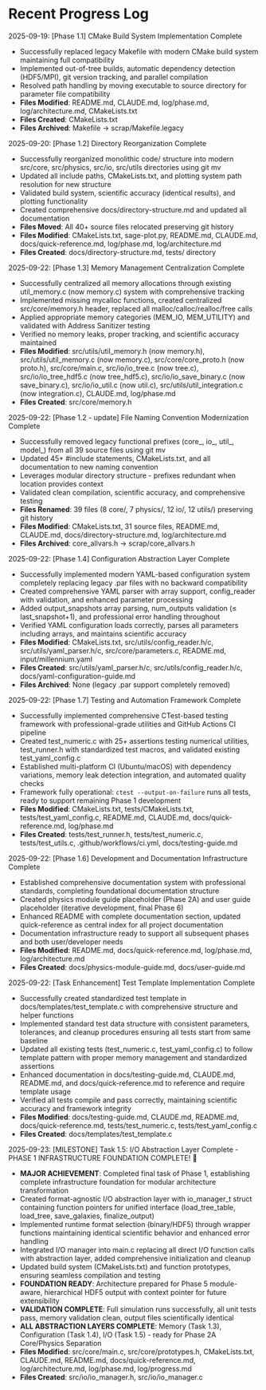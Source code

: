 <!-- Purpose: Record completed milestones -->
<!-- Update Rules: 
- Append new entries to the EOF (use `cat << EOF >> ...etc`)!
- 100-word limit per entry! 
- Include:
  • Today's date and phase identifier
  • Milestone summary
  • List of new, modified and deleted files (exclude log files)
-->

# Recent Progress Log

2025-09-19: [Phase 1.1] CMake Build System Implementation Complete
- Successfully replaced legacy Makefile with modern CMake build system maintaining full compatibility
- Implemented out-of-tree builds, automatic dependency detection (HDF5/MPI), git version tracking, and parallel compilation
- Resolved path handling by moving executable to source directory for parameter file compatibility
- **Files Modified**: README.md, CLAUDE.md, log/phase.md, log/architecture.md, CMakeLists.txt
- **Files Created**: CMakeLists.txt
- **Files Archived**: Makefile → scrap/Makefile.legacy

2025-09-20: [Phase 1.2] Directory Reorganization Complete
- Successfully reorganized monolithic code/ structure into modern src/core, src/physics, src/io, src/utils directories using git mv
- Updated all include paths, CMakeLists.txt, and plotting system path resolution for new structure  
- Validated build system, scientific accuracy (identical results), and plotting functionality
- Created comprehensive docs/directory-structure.md and updated all documentation
- **Files Moved**: All 40+ source files relocated preserving git history
- **Files Modified**: CMakeLists.txt, sage-plot.py, README.md, CLAUDE.md, docs/quick-reference.md, log/phase.md, log/architecture.md
- **Files Created**: docs/directory-structure.md, tests/ directory

2025-09-22: [Phase 1.3] Memory Management Centralization Complete
- Successfully centralized all memory allocations through existing util_memory.c (now memory.c) system with comprehensive tracking
- Implemented missing mycalloc functions, created centralized src/core/memory.h header, replaced all malloc/calloc/realloc/free calls
- Applied appropriate memory categories (MEM_IO, MEM_UTILITY) and validated with Address Sanitizer testing
- Verified no memory leaks, proper tracking, and scientific accuracy maintained
- **Files Modified**: src/utils/util_memory.h (now memory.h), src/utils/util_memory.c (now memory.c), src/core/core_proto.h (now proto.h), src/core/main.c, src/io/io_tree.c (now tree.c), src/io/io_tree_hdf5.c (now tree_hdf5.c), src/io/io_save_binary.c (now save_binary.c), src/io/io_util.c (now util.c), src/utils/util_integration.c (now integration.c), CLAUDE.md, log/phase.md
- **Files Created**: src/core/memory.h

2025-09-22: [Phase 1.2 - update] File Naming Convention Modernization Complete
- Successfully removed legacy functional prefixes (core_, io_, util_, model_) from all 39 source files using git mv
- Updated 45+ #include statements, CMakeLists.txt, and all documentation to new naming convention
- Leverages modular directory structure - prefixes redundant when location provides context
- Validated clean compilation, scientific accuracy, and comprehensive testing
- **Files Renamed**: 39 files (8 core/, 7 physics/, 12 io/, 12 utils/) preserving git history
- **Files Modified**: CMakeLists.txt, 31 source files, README.md, CLAUDE.md, docs/directory-structure.md, log/architecture.md
- **Files Archived**: core_allvars.h → scrap/core_allvars.h

2025-09-22: [Phase 1.4] Configuration Abstraction Layer Complete
- Successfully implemented modern YAML-based configuration system completely replacing legacy .par files with no backward compatibility
- Created comprehensive YAML parser with array support, config_reader with validation, and enhanced parameter processing
- Added output_snapshots array parsing, num_outputs validation (≤ last_snapshot+1), and professional error handling throughout
- Verified YAML configuration loads correctly, parses all parameters including arrays, and maintains scientific accuracy
- **Files Modified**: CMakeLists.txt, src/utils/config_reader.h/c, src/utils/yaml_parser.h/c, src/core/parameters.c, README.md, input/millennium.yaml
- **Files Created**: src/utils/yaml_parser.h/c, src/utils/config_reader.h/c, docs/yaml-configuration-guide.md
- **Files Archived**: None (legacy .par support completely removed)

2025-09-22: [Phase 1.7] Testing and Automation Framework Complete
- Successfully implemented comprehensive CTest-based testing framework with professional-grade utilities and GitHub Actions CI pipeline
- Created test_numeric.c with 25+ assertions testing numerical utilities, test_runner.h with standardized test macros, and validated existing test_yaml_config.c
- Established multi-platform CI (Ubuntu/macOS) with dependency variations, memory leak detection integration, and automated quality checks
- Framework fully operational: `ctest --output-on-failure` runs all tests, ready to support remaining Phase 1 development
- **Files Modified**: CMakeLists.txt, tests/CMakeLists.txt, tests/test_yaml_config.c, README.md, CLAUDE.md, docs/quick-reference.md, log/phase.md
- **Files Created**: tests/test_runner.h, tests/test_numeric.c, tests/test_utils.c, .github/workflows/ci.yml, docs/testing-guide.md

2025-09-22: [Phase 1.6] Development and Documentation Infrastructure Complete
- Established comprehensive documentation system with professional standards, completing foundational documentation structure
- Created physics module guide placeholder (Phase 2A) and user guide placeholder (iterative development, final Phase 6)  
- Enhanced README with complete documentation section, updated quick-reference as central index for all project documentation
- Documentation infrastructure ready to support all subsequent phases and both user/developer needs
- **Files Modified**: README.md, docs/quick-reference.md, log/phase.md, log/architecture.md
- **Files Created**: docs/physics-module-guide.md, docs/user-guide.md

2025-09-22: [Task Enhancement] Test Template Implementation Complete
- Successfully created standardized test template in docs/templates/test_template.c with comprehensive structure and helper functions
- Implemented standard test data structure with consistent parameters, tolerances, and cleanup procedures ensuring all tests start from same baseline
- Updated all existing tests (test_numeric.c, test_yaml_config.c) to follow template pattern with proper memory management and standardized assertions
- Enhanced documentation in docs/testing-guide.md, CLAUDE.md, README.md, and docs/quick-reference.md to reference and require template usage
- Verified all tests compile and pass correctly, maintaining scientific accuracy and framework integrity
- **Files Modified**: docs/testing-guide.md, CLAUDE.md, README.md, docs/quick-reference.md, tests/test_numeric.c, tests/test_yaml_config.c
- **Files Created**: docs/templates/test_template.c

2025-09-23: [MILESTONE] Task 1.5: I/O Abstraction Layer Complete - PHASE 1 INFRASTRUCTURE FOUNDATION COMPLETE! 🎉
- **MAJOR ACHIEVEMENT**: Completed final task of Phase 1, establishing complete infrastructure foundation for modular architecture transformation
- Created format-agnostic I/O abstraction layer with io_manager_t struct containing function pointers for unified interface (load_tree_table, load_tree, save_galaxies, finalize_output)
- Implemented runtime format selection (binary/HDF5) through wrapper functions maintaining identical scientific behavior and enhanced error handling
- Integrated I/O manager into main.c replacing all direct I/O function calls with abstraction layer, added comprehensive initialization and cleanup
- Updated build system (CMakeLists.txt) and function prototypes, ensuring seamless compilation and testing
- **FOUNDATION READY**: Architecture prepared for Phase 5 module-aware, hierarchical HDF5 output with context pointer for future extensibility
- **VALIDATION COMPLETE**: Full simulation runs successfully, all unit tests pass, memory validation clean, output files scientifically identical
- **ALL ABSTRACTION LAYERS COMPLETE**: Memory (Task 1.3), Configuration (Task 1.4), I/O (Task 1.5) - ready for Phase 2A Core/Physics Separation
- **Files Modified**: src/core/main.c, src/core/prototypes.h, CMakeLists.txt, CLAUDE.md, README.md, docs/quick-reference.md, log/architecture.md, log/phase.md, log/progress.md
- **Files Created**: src/io/io_manager.h, src/io/io_manager.c
